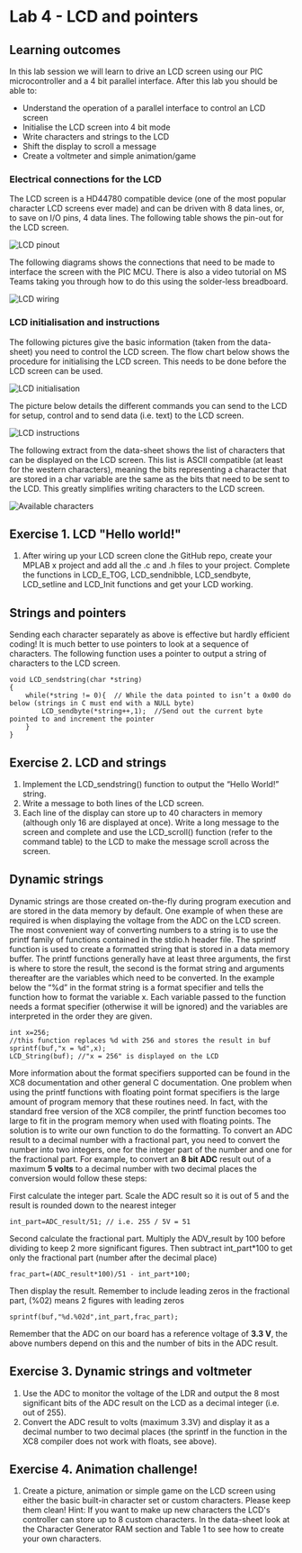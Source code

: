 # Lab 4 - LCD and pointers

## Learning outcomes

In this lab session we will learn to drive an LCD screen using our PIC microcontroller and a 4 bit parallel interface. After this lab you should be able to:

- Understand the operation of a parallel interface to control an LCD screen
- Initialise the LCD screen into 4 bit mode
- Write characters and strings to the LCD
- Shift the display to scroll a message
- Create a voltmeter and simple animation/game 

###	Electrical connections for the LCD
The LCD screen is a HD44780 compatible device (one of the most popular character LCD screens ever made) and can be driven with 8 data lines, or, to save on I/O pins, 4 data lines. The following table shows the pin-out for the LCD screen.

![LCD pinout](gifs/lcd_pinout.png)

The following diagrams shows the connections that need to be made to interface the screen with the PIC MCU. There is also a video tutorial on MS Teams taking you through how to do this using the solder-less breadboard.

![LCD wiring](gifs/lcd_wiring.png)

###	LCD initialisation and instructions
The following pictures give the basic information (taken from the data-sheet) you need to control the LCD screen. The flow chart below shows the procedure for initialising the LCD screen. This needs to be done before the LCD screen can be used.  

![LCD initialisation](gifs/init.png)

The picture below details the different commands you can send to the LCD for setup, control and to send data (i.e. text) to the LCD screen.

![LCD instructions](gifs/instructions.png)

The following extract from the data-sheet shows the list of characters that can be displayed on the LCD screen. This list is ASCII compatible (at least for the western characters), meaning the bits representing a character that are stored in a char variable are the same as the bits that need to be sent to the LCD. This greatly simplifies writing characters to the LCD screen.

![Available characters](gifs/char_array.png)

## Exercise 1. LCD "Hello world!"

1. After wiring up your LCD screen clone the GitHub repo, create your MPLAB x project and add all the .c and .h files to your project. Complete the functions in LCD_E_TOG, LCD_sendnibble, LCD_sendbyte, LCD_setline and LCD_Init functions and get your LCD working.

## Strings and pointers

Sending each character separately as above is effective but hardly efficient coding! It is much better to use pointers to look at a sequence of characters. The following function uses a pointer to output a string of characters to the LCD screen.

	void LCD_sendstring(char *string)
	{	  
		while(*string != 0){  // While the data pointed to isn’t a 0x00 do below (strings in C must end with a NULL byte) 
			LCD_sendbyte(*string++,1); 	//Send out the current byte pointed to and increment the pointer
		}
	}

## Exercise 2. LCD and strings

1.	Implement the LCD_sendstring() function to output the “Hello World!” string.
1.	Write a message to both lines of the LCD screen.
1.	Each line of the display can store up to 40 characters in memory (although only 16 are displayed at once).  Write a long message to the screen and complete and use the LCD_scroll() function (refer to the command table) to the LCD to make the message scroll across the screen.

## Dynamic strings

Dynamic strings are those created on-the-fly during program execution and are stored in the data memory by default. One example of when these are required is when displaying the voltage from the ADC on the LCD screen.  The most convenient way of converting numbers to a string is to use the printf family of functions contained in the stdio.h header file. The sprintf function is used to create a formatted string that is stored in a data memory buffer. The printf functions generally have at least three arguments, the first is where to store the result, the second is the format string and arguments thereafter are the variables which need to be converted. In the example below the “%d” in the format string is a format specifier and tells the function how to format the variable x. Each variable passed to the function needs a format specifier (otherwise it will be ignored) and the variables are interpreted in the order they are given.

	int x=256;
	//this function replaces %d with 256 and stores the result in buf
	sprintf(buf,"x = %d",x);
	LCD_String(buf); //"x = 256" is displayed on the LCD

More information about the format specifiers supported can be found in the XC8 documentation and other general C documentation. One problem when using the printf functions with floating point format specifiers is the large amount of program memory that these routines need. In fact, with the standard free version of the XC8 compiler, the printf function becomes too large to fit in the program memory when used with floating points. The solution is to write our own function to do the formatting.
To convert an ADC result to a decimal number with a fractional part, you need to convert the number into two integers, one for the integer part of the number and one for the fractional part. For example, to convert an **8 bit ADC** result out of a maximum **5 volts** to a decimal number with two decimal places the conversion would follow these steps:

First calculate the integer part. Scale the ADC result so it is out of 5 and the result is rounded down to the nearest integer

	int_part=ADC_result/51; // i.e. 255 / 5V = 51
	
Second calculate the fractional part. Multiply the ADV_result by 100 before dividing to keep 2 more significant figures. Then subtract int_part\*100 to get only the fractional part (number after the decimal place)

	frac_part=(ADC_result*100)/51 - int_part*100;

Then display the result. Remember to include leading zeros in the fractional part, (%02) means 2 figures with leading zeros

	sprintf(buf,"%d.%02d",int_part,frac_part);
	
Remember that the ADC on our board has a reference voltage of **3.3 V**, the above numbers depend on this and the number of bits in the ADC result.
	
## Exercise 3. Dynamic strings and voltmeter

1.	Use the ADC to monitor the voltage of the LDR and output the 8 most significant bits of the ADC result on the LCD as a decimal integer (i.e. out of 255).
1.	Convert the ADC result to volts (maximum 3.3V) and display it as a decimal number to two decimal places (the sprintf in the function in the XC8 compiler does not work with floats, see above).  

## Exercise 4. Animation challenge!

1.	Create a picture, animation or simple game on the LCD screen using either the basic built-in character set or custom characters. Please keep them clean! Hint: If you want to make up new characters the LCD's controller can store up to 8 custom characters. In the data-sheet look at the Character Generator RAM section and Table 1 to see how to create your own characters.
